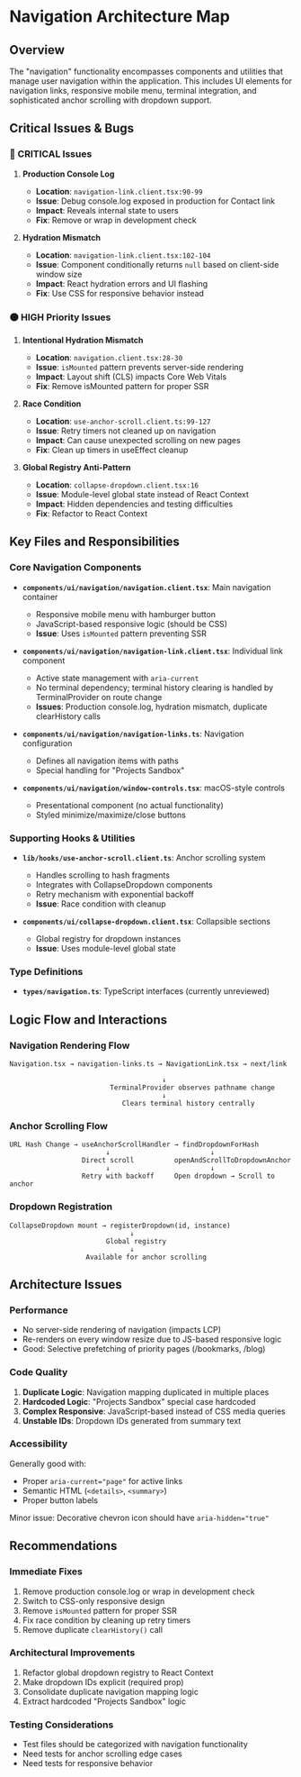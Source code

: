 # Navigation Architecture Map

## Overview

The "navigation" functionality encompasses components and utilities that manage user navigation within the application. This includes UI elements for navigation links, responsive mobile menu, terminal integration, and sophisticated anchor scrolling with dropdown support.

## Critical Issues & Bugs

### 🔴 CRITICAL Issues

1. **Production Console Log**
   - **Location**: `navigation-link.client.tsx:90-99`
   - **Issue**: Debug console.log exposed in production for Contact link
   - **Impact**: Reveals internal state to users
   - **Fix**: Remove or wrap in development check

2. **Hydration Mismatch**
   - **Location**: `navigation-link.client.tsx:102-104`
   - **Issue**: Component conditionally returns `null` based on client-side window size
   - **Impact**: React hydration errors and UI flashing
   - **Fix**: Use CSS for responsive behavior instead

### 🟠 HIGH Priority Issues

1. **Intentional Hydration Mismatch**
   - **Location**: `navigation.client.tsx:28-30`
   - **Issue**: `isMounted` pattern prevents server-side rendering
   - **Impact**: Layout shift (CLS) impacts Core Web Vitals
   - **Fix**: Remove isMounted pattern for proper SSR

2. **Race Condition**
   - **Location**: `use-anchor-scroll.client.ts:99-127`
   - **Issue**: Retry timers not cleaned up on navigation
   - **Impact**: Can cause unexpected scrolling on new pages
   - **Fix**: Clean up timers in useEffect cleanup

3. **Global Registry Anti-Pattern**
   - **Location**: `collapse-dropdown.client.tsx:16`
   - **Issue**: Module-level global state instead of React Context
   - **Impact**: Hidden dependencies and testing difficulties
   - **Fix**: Refactor to React Context

## Key Files and Responsibilities

### Core Navigation Components
- **`components/ui/navigation/navigation.client.tsx`**: Main navigation container
  - Responsive mobile menu with hamburger button
  - JavaScript-based responsive logic (should be CSS)
  - **Issue**: Uses `isMounted` pattern preventing SSR

- **`components/ui/navigation/navigation-link.client.tsx`**: Individual link component
  - Active state management with `aria-current`
  - No terminal dependency; terminal history clearing is handled by TerminalProvider on route change
  - **Issues**: Production console.log, hydration mismatch, duplicate clearHistory calls

- **`components/ui/navigation/navigation-links.ts`**: Navigation configuration
  - Defines all navigation items with paths
  - Special handling for "Projects Sandbox"

- **`components/ui/navigation/window-controls.tsx`**: macOS-style controls
  - Presentational component (no actual functionality)
  - Styled minimize/maximize/close buttons

### Supporting Hooks & Utilities
- **`lib/hooks/use-anchor-scroll.client.ts`**: Anchor scrolling system
  - Handles scrolling to hash fragments
  - Integrates with CollapseDropdown components
  - Retry mechanism with exponential backoff
  - **Issue**: Race condition with cleanup

- **`components/ui/collapse-dropdown.client.tsx`**: Collapsible sections
  - Global registry for dropdown instances
  - **Issue**: Uses module-level global state

### Type Definitions
- **`types/navigation.ts`**: TypeScript interfaces (currently unreviewed)

## Logic Flow and Interactions

### Navigation Rendering Flow
```
Navigation.tsx → navigation-links.ts → NavigationLink.tsx → next/link

                                      ↓
                         TerminalProvider observes pathname change
                                      ↓
                            Clears terminal history centrally
```

### Anchor Scrolling Flow
```
URL Hash Change → useAnchorScrollHandler → findDropdownForHash
                        ↓                         ↓
                  Direct scroll          openAndScrollToDropdownAnchor
                        ↓                         ↓
                  Retry with backoff     Open dropdown → Scroll to anchor
```

### Dropdown Registration
```
CollapseDropdown mount → registerDropdown(id, instance)
                              ↓
                        Global registry
                              ↓
                   Available for anchor scrolling
```

## Architecture Issues

### Performance
- No server-side rendering of navigation (impacts LCP)
- Re-renders on every window resize due to JS-based responsive logic
- Good: Selective prefetching of priority pages (/bookmarks, /blog)

### Code Quality
1. **Duplicate Logic**: Navigation mapping duplicated in multiple places
2. **Hardcoded Logic**: "Projects Sandbox" special case hardcoded
3. **Complex Responsive**: JavaScript-based instead of CSS media queries
4. **Unstable IDs**: Dropdown IDs generated from summary text

### Accessibility
Generally good with:
- Proper `aria-current="page"` for active links
- Semantic HTML (`<details>`, `<summary>`)
- Proper button labels

Minor issue: Decorative chevron icon should have `aria-hidden="true"`

## Recommendations

### Immediate Fixes
1. Remove production console.log or wrap in development check
2. Switch to CSS-only responsive design
3. Remove `isMounted` pattern for proper SSR
4. Fix race condition by cleaning up retry timers
5. Remove duplicate `clearHistory()` call

### Architectural Improvements
1. Refactor global dropdown registry to React Context
2. Make dropdown IDs explicit (required prop)
3. Consolidate duplicate navigation mapping logic
4. Extract hardcoded "Projects Sandbox" logic

### Testing Considerations
- Test files should be categorized with navigation functionality
- Need tests for anchor scrolling edge cases
- Need tests for responsive behavior
